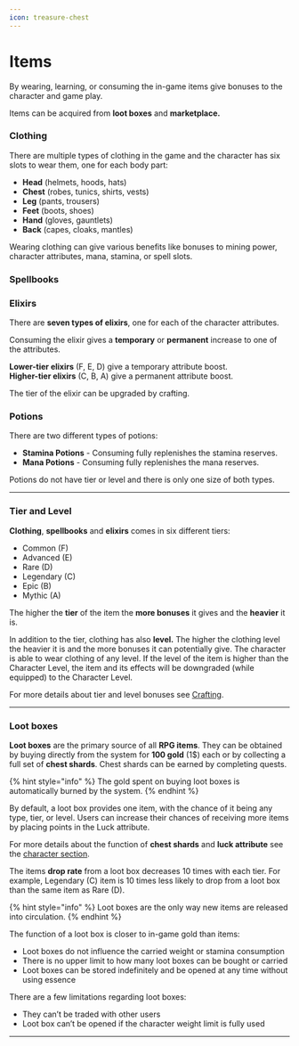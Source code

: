 ```yaml
---
icon: treasure-chest
---
```


# Items

By wearing, learning, or consuming the in-game items give bonuses to the character and game play. 

Items can be acquired from **loot boxes** and **marketplace.** 

### Clothing

There are multiple types of clothing in the game and the character has six slots to wear them, one for each body part:

* **Head** (helmets, hoods, hats)
* **Chest** (robes, tunics, shirts, vests)
* **Leg** (pants, trousers)
* **Feet** (boots, shoes)
* **Hand** (gloves, gauntlets)
* **Back** (capes, cloaks, mantles) 

Wearing clothing can give various benefits like bonuses to mining power, character attributes, mana, stamina, or spell slots.

### Spellbooks

### Elixirs

There are **seven types of elixirs**, one for each of the character attributes.

Consuming the elixir gives a **temporary** or **permanent** increase to one of the attributes.

**Lower-tier elixirs** (F, E, D) give a temporary attribute boost.\
**Higher-tier elixirs** (C, B, A) give a permanent attribute boost.

The tier of the elixir can be upgraded by crafting.


### Potions

There are two different types of potions: 

* **Stamina Potions** - Consuming fully replenishes the stamina reserves.
* **Mana Potions** - Consuming fully replenishes the mana reserves. 

Potions do not have tier or level and there is only one size of both types.

***

### Tier and Level

**Clothing**, **spellbooks** and **elixirs** comes in six different tiers:

* Common (F) 	
* Advanced (E) 	
* Rare (D)	
* Legendary (C) 	
* Epic (B) 	
* Mythic (A) 	

The higher the **tier** of the item the **more bonuses** it gives and the **heavier** it is.

In addition to the tier, clothing has also **level.** The higher the clothing level the heavier it is and the more bonuses it can potentially give. The character is able to wear clothing of any level. If the level of the item is higher than the Character Level, the item and its effects will be downgraded (while equipped) to the Character Level. 

For more details about tier and level bonuses see [Crafting](crafting.md).

***


### Loot boxes

**Loot boxes** are the primary source of all **RPG items**. They can be obtained by buying directly from the system for **100 gold** (1$) each or by collecting a full set of **chest shards**. Chest shards can be earned by completing quests.

{% hint style="info" %}
The gold spent on buying loot boxes is automatically burned by the system.
{% endhint %}

By default, a loot box provides one item, with the chance of it being any type, tier, or level. Users can increase their chances of receiving more items by placing points in the Luck attribute. 

For more details about the function of **chest shards** and **luck attribute** see the [character section](character.md).

The items **drop rate** from a loot box decreases 10 times with each tier. For example, Legendary (C) item is 10 times less likely to drop from a loot box than the same item as Rare (D). 


{% hint style="info" %}
Loot boxes are the only way new items are released into circulation. 
{% endhint %}

The function of a loot box is closer to in-game gold than items:

*  Loot boxes do not influence the carried weight or stamina consumption
*  There is no upper limit to how many loot boxes can be bought or carried
*  Loot boxes can be stored indefinitely and be opened at any time without using essence

There are a few limitations regarding loot boxes:

*  They can’t be traded with other users
*  Loot box can’t be opened if the character weight limit is fully used


***




